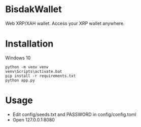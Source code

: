 # BisdakWallet
Web XRP/XAH wallet. Access your XRP wallet anywhere.

# Installation
Windows 10
```
python -m venv venv
venv\Scripts\activate.bat
pip install -r requirements.txt
python app.py
```

# Usage
- Edit config/seeds.txt and PASSWORD in config/config.toml
- Open 127.0.0.1:8080
